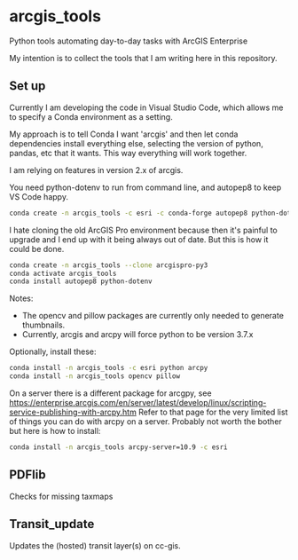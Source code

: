 # arcgis_tools
Python tools automating day-to-day tasks with ArcGIS Enterprise

My intention is to collect the tools that I am writing here in this repository.

## Set up

Currently I am developing the code in Visual Studio Code,
which allows me to specify a Conda environment as a setting.

My approach is to tell Conda I want 'arcgis' and then let conda dependencies install everything else,
selecting the version of python, pandas, etc that it wants. This way everything will work together.

I am relying on features in version 2.x of arcgis.

You need python-dotenv to run from command line, and autopep8 to keep VS Code happy.

```bash
conda create -n arcgis_tools -c esri -c conda-forge autopep8 python-dotenv arcgis 
```

I hate cloning the old ArcGIS Pro environment because then it's painful to upgrade
and I end up with it being always out of date. But this is how it could be done.

```bash
conda create -n arcgis_tools --clone arcgispro-py3
conda activate arcgis_tools
conda install autopep8 python-dotenv
```

Notes:
* The opencv and pillow packages are currently only needed to generate thumbnails.
* Currently, arcgis and arcpy will force python to be version 3.7.x 

Optionally, install these:

```bash
conda install -n arcgis_tools -c esri python arcpy
conda install -n arcgis_tools opencv pillow
```

On a server there is a different package for arcgpy, see https://enterprise.arcgis.com/en/server/latest/develop/linux/scripting-service-publishing-with-arcpy.htm
Refer to that page for the very limited list of things you can do with arcpy on a server. Probably not worth the bother
but here is how to install:

```bash
conda install -n arcgis_tools arcpy-server=10.9 -c esri
```

## PDFlib

Checks for missing taxmaps

## Transit_update

Updates the (hosted) transit layer(s) on cc-gis.

